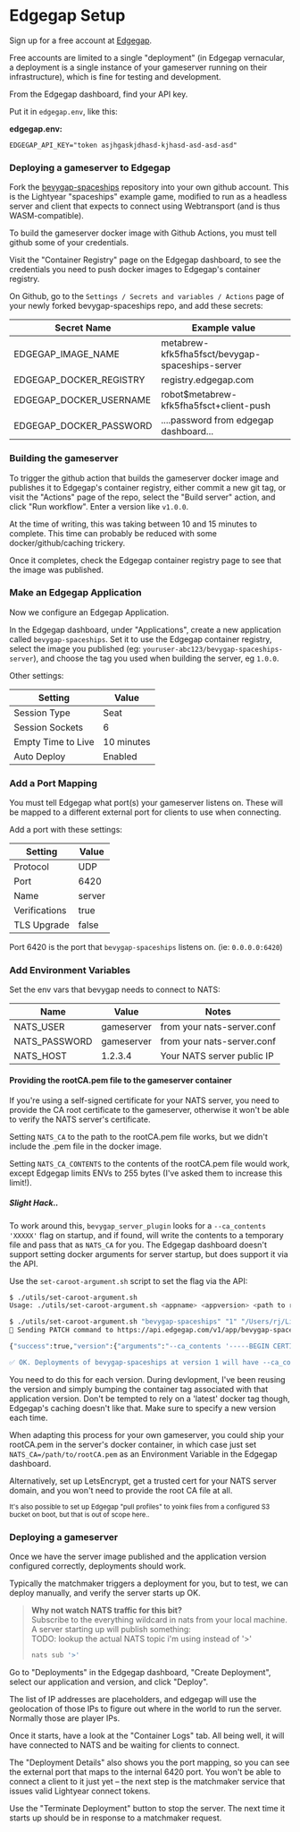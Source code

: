 # Edgegap Setup

Sign up for a free account at [Edgegap](https://edgegap.com).

Free accounts are limited to a single "deployment" (in Edgegap vernacular, a deployment is a single instance of your gameserver running on their infrastructure), which is fine for testing and development.

From the Edgegap dashboard, find your API key.

Put it in `edgegap.env`, like this:

**edgegap.env:**
```
EDGEGAP_API_KEY="token asjhgaskjdhasd-kjhasd-asd-asd-asd"
```





### Deploying a gameserver to Edgegap

Fork the [bevygap-spaceships](https://github.com/RJ/bevygap-spaceships/) repository into your own github account. 
This is the Lightyear "spaceships" example game, modified to run as a headless server and client that expects to connect using Webtransport (and is thus WASM-compatible).

To build the gameserver docker image with Github Actions, you must tell github some of your credentials.

Visit the "Container Registry" page on the Edgegap dashboard, to see the credentials you need to push
docker images to Edgegap's container registry.

On Github, go to the `Settings / Secrets and variables / Actions` page of your newly forked bevygap-spaceships repo, and add these secrets:

  | Secret Name             | Example value                                   |
  | ----------------------- | ----------------------------------------------- |
  | EDGEGAP_IMAGE_NAME      | metabrew-kfk5fha5fsct/bevygap-spaceships-server |
  | EDGEGAP_DOCKER_REGISTRY | registry.edgegap.com                            |
  | EDGEGAP_DOCKER_USERNAME | robot$metabrew-kfk5fha5fsct+client-push         |
  | EDGEGAP_DOCKER_PASSWORD | ....password from edgegap dashboard...          |

### Building the gameserver

To trigger the github action that builds the gameserver docker image and publishes it to Edgegap's container registry, either commit a new git tag, or visit the "Actions" page of the repo, select the "Build server" action, and click "Run workflow". Enter a version like `v1.0.0`.

At the time of writing, this was taking between 10 and 15 minutes to complete. This time can probably be reduced with some docker/github/caching trickery.

Once it completes, check the Edgegap container registry page to see that the image was published.

### Make an Edgegap Application

Now we configure an Edgegap Application.

In the Edgegap dashboard, under "Applications", create a new application called `bevygap-spaceships`. Set it to use the Edgegap container registry, select the image you published (eg: `youruser-abc123/bevygap-spaceships-server`), and choose the tag you used when building the server, eg `1.0.0`.

Other settings:

| Setting            | Value      |
| ------------------ | ---------- |
| Session Type       | Seat       |
| Session Sockets    | 6          |
| Empty Time to Live | 10 minutes |
| Auto Deploy        | Enabled    |

### Add a Port Mapping

You must tell Edgegap what port(s) your gameserver listens on. These will be mapped to a different external port for clients to use when connecting.

Add a port with these settings:

| Setting       | Value  |
| ------------- | ------ |
| Protocol      | UDP    |
| Port          | 6420   |
| Name          | server |
| Verifications | true   |
| TLS Upgrade   | false  |

Port 6420 is the port that `bevygap-spaceships` listens on. (ie: `0.0.0.0:6420`)

### Add Environment Variables

Set the env vars that bevygap needs to connect to NATS:

| Name          | Value      | Notes                      |
| ------------- | ---------- | -------------------------- |
| NATS_USER     | gameserver | from your nats-server.conf |
| NATS_PASSWORD | gameserver | from your nats-server.conf |
| NATS_HOST     | 1.2.3.4    | Your NATS server public IP |


#### Providing the rootCA.pem file to the gameserver container

If you're using a self-signed certificate for your NATS server, you need to provide the CA root certificate to the gameserver, otherwise it won't be able to verify the NATS server's certificate.

Setting `NATS_CA` to the path to the rootCA.pem file works, but we didn't include the .pem file in the docker image.

Setting `NATS_CA_CONTENTS` to the contents of the rootCA.pem file would work, except Edgegap limits ENVs to 255 bytes (I've asked them to increase this limit!).

##### Slight Hack..
To work around this, `bevygap_server_plugin` looks for a `--ca_contents 'XXXXX'` flag on startup, and if found, will write the contents to a temporary file and pass that as `NATS_CA` for you. The Edgegap dashboard doesn't support setting docker arguments for server startup, but does support it via the API.

Use the `set-caroot-argument.sh` script to set the flag via the API:

```bash
$ ./utils/set-caroot-argument.sh 
Usage: ./utils/set-caroot-argument.sh <appname> <appversion> <path to rootCA.pem file>

$ ./utils/set-caroot-argument.sh "bevygap-spaceships" "1" "/Users/rj/Library/Application Support/mkcert/rootCA.pem"
🔧 Sending PATCH command to https://api.edgegap.com/v1/app/bevygap-spaceships/version/1

{"success":true,"version":{"arguments":"--ca_contents '-----BEGIN CERTIFICATE-----MIIE2zCCA0Og..snip...'...}}

✅ OK. Deployments of bevygap-spaceships at version 1 will have --ca_contents '<...contents...>' passed as arguments.
```

You need to do this for each version. During devlopment, I've been reusing the version and simply bumping the container tag associated with that application version. Don't be tempted to rely on a 'latest' docker tag though, Edgegap's caching doesn't like that. Make sure to specify a new version each time.

When adapting this process for your own gameserver, you could ship your rootCA.pem in the server's docker container,
in which case just set `NATS_CA=/path/to/rootCA.pem` as an Environment Variable in the Edgegap dashboard.

Alternatively, set up LetsEncrypt, get a trusted cert for your NATS server domain, and you won't need to provide the root CA file at all.

<small>
It's also possible to set up Edgegap "pull profiles" to yoink files from a configured S3 bucket on boot, but that is out of scope here..
</small>

### Deploying a gameserver

Once we have the server image published and the application version configured correctly, deployments should work.

Typically the matchmaker triggers a deployment for you, but to test, we can deploy manually, and verify the server starts up OK.

> **Why not watch NATS traffic for this bit?**
> <br>Subscribe to the everything wildcard in nats from your local machine.
> <br> A server starting up will publish something:
> <br>TODO: lookup the actual NATS topic i'm using instead of '>'
>```bash
>nats sub '>'
>```

Go to "Deployments" in the Edgegap dashboard, "Create Deployment", select our application and version, and click "Deploy".

The list of IP addresses are placeholders, and edgegap will use the geolocation of those IPs to figure out where in the world to run the server. Normally those are player IPs.

Once it starts, have a look at the "Container Logs" tab.  All being well, it will have connected to NATS and be waiting for clients to connect.

The "Deployment Details" also shows you the port mapping, so you can see the external port that maps to the internal 6420 port. You won't be able to connect a client to it just yet – the next step is the matchmaker service that issues valid Lightyear connect tokens.

Use the "Terminate Deployment" button to stop the server. The next time it starts up should be in response to a matchmaker request.


